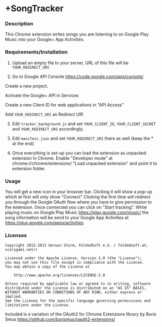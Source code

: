 # +SongTracker

### Description

This Chrome extension writes songs you are listening to on Google Play Music into your Google+ App Activities.

### Requirements/Installation

1) Upload an empty file to your server, URL of this file will be `YOUR_REDIRECT_URI`

2) Go to Google API Console https://code.google.com/apis/console/

  Create a new project.

  Activate the Google+ API in Services

  Create a new Client ID for web applications in "API Access"

  Add `YOUR_REDIRECT_URI` as Redirect URI

2) Edit `tracker_background.js` and set `YOUR_CLIENT_ID`, `YOUR_CLIENT_SECRET` and `YOUR_REDIRECT_URI` accordingly.

3) Edit `manifest.json` and set `YOUR_REDIRECT_URI` there as well (keep the * at the end)

4) Once everything is set-up you can load the extension as unpacked extension in Chrome.
  Enable "Developer mode" at chrome://chrome/extensions/
  "Load unpacked extension" and point it to extension folder.


### Usage

You will get a new icon in your browser bar.
Clicking it will show a pop-up which at first will only show "Connect"
Clicking the first time will redirect you through the Google OAuth flow where you have to give permission to the extension.
Once connected you can click on "Start tracking".
While playing music on Google Play Music https://play.google.com/music/ the song information will be send to your Google App Activities at https://plus.google.com/apps/activities


### Licenses

```
Copyright 2012-2013 Gerwin Sturm, FoldedSoft e.U. / foldedsoft.at, scarygami.net/+

Licensed under the Apache License, Version 2.0 (the "License");
you may not use this file except in compliance with the License.
You may obtain a copy of the License at

    http://www.apache.org/licenses/LICENSE-2.0

Unless required by applicable law or agreed to in writing, software
distributed under the License is distributed on an "AS IS" BASIS,
WITHOUT WARRANTIES OR CONDITIONS OF ANY KIND, either express or implied.
See the License for the specific language governing permissions and
limitations under the License.
```

Included is a variation of the OAuth2 for Chrome Extensions library by Boris Smus
https://github.com/borismus/oauth2-extensions/
